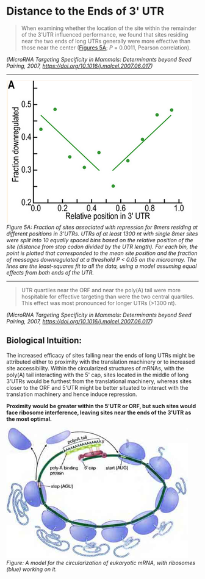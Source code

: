 # Distance to the Ends of 3' UTR

> When examining whether the location of the site within the remainder of the 3'UTR influenced performance, we found that sites residing near the two ends of long UTRs generally were more effective than those near the center ([Figures 5A](https://www.ncbi.nlm.nih.gov/pmc/articles/PMC3800283/figure/F5/); _P_ = 0.0011, Pearson correlation).

_(MicroRNA Targeting Specificity in Mammals: Determinants beyond Seed Pairing, 2007, https://doi.org/10.1016/j.molcel.2007.06.017)_

---

![](../images/distance_to_ends.png)
_Figure 5A: Fraction of sites associated with repression for 8mers residing at different positions in 3'UTRs. UTRs of at least 1300 nt with single 8mer sites were split into 10 equally spaced bins based on the relative position of the site (distance from stop codon divided by the UTR length). For each bin, the point is plotted that corresponded to the mean site position and the fraction of messages downregulated at a threshold _P_ < 0.05 on the microarray. The lines are the least-squares fit to all the data, using a model assuming equal effects from both ends of the UTR._

---

>UTR quartiles near the ORF and near the poly(A) tail were more hospitable for effective targeting than were the two central quartiles. This effect was most pronounced for longer UTRs (>1300 nt).

_(MicroRNA Targeting Specificity in Mammals: Determinants beyond Seed Pairing, 2007, https://doi.org/10.1016/j.molcel.2007.06.017)_

## Biological Intuition:

The increased efficacy of sites falling near the ends of long UTRs might be attributed either to proximity with the translation machinery or to increased site accessibility. Within the circularized structures of mRNAs, with the poly(A) tail interacting with the 5' cap, sites located in the middle of long 3'UTRs would be furthest from the translational machinery, whereas sites closer to the ORF and 5'UTR might be better situated to interact with the translation machinery and hence induce repression.

**Proximity would be greater within the 5'UTR or ORF, but such sites would face ribosome interference, leaving sites near the ends of the 3'UTR as the most optimal.**

![](../images/circRNA.jpg)
_Figure: A model for the circularization of eukaryotic mRNA, with ribosomes (blue) working on it._
